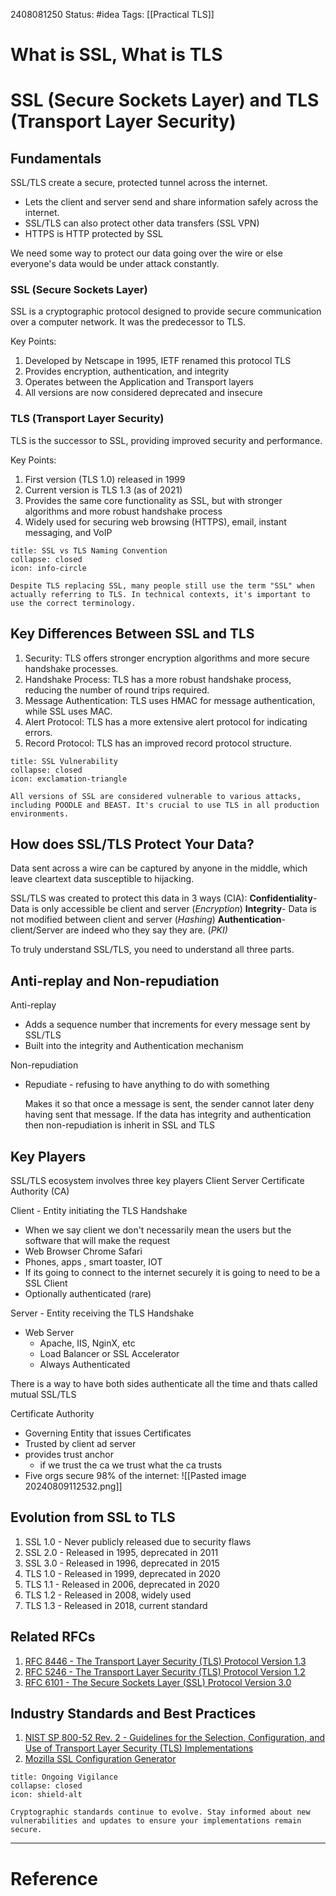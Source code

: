 2408081250
	Status: #idea 
		Tags: [[Practical TLS]] 

# What is SSL, What is TLS


# SSL (Secure Sockets Layer) and TLS (Transport Layer Security)


## Fundamentals

SSL/TLS create a secure, protected tunnel across the internet. 
- Lets the client and server send and share information safely across the internet.
- SSL/TLS can also protect other data transfers (SSL VPN)
- HTTPS is HTTP protected by SSL

We need some way to protect our data going over the wire or else everyone's data would be under attack constantly.

### SSL (Secure Sockets Layer)


SSL is a cryptographic protocol designed to provide secure communication over a computer network. It was the predecessor to TLS.

Key Points:
1. Developed by Netscape in 1995, IETF renamed this protocol TLS
2. Provides encryption, authentication, and integrity
3. Operates between the Application and Transport layers
4. All versions are now considered deprecated and insecure

### TLS (Transport Layer Security)

TLS is the successor to SSL, providing improved security and performance.

Key Points:
1. First version (TLS 1.0) released in 1999
2. Current version is TLS 1.3 (as of 2021)
3. Provides the same core functionality as SSL, but with stronger algorithms and more robust handshake process
4. Widely used for securing web browsing (HTTPS), email, instant messaging, and VoIP

```ad-info
title: SSL vs TLS Naming Convention
collapse: closed
icon: info-circle

Despite TLS replacing SSL, many people still use the term "SSL" when actually referring to TLS. In technical contexts, it's important to use the correct terminology.
```



## Key Differences Between SSL and TLS

1. Security: TLS offers stronger encryption algorithms and more secure handshake processes.
2. Handshake Process: TLS has a more robust handshake process, reducing the number of round trips required.
3. Message Authentication: TLS uses HMAC for message authentication, while SSL uses MAC.
4. Alert Protocol: TLS has a more extensive alert protocol for indicating errors.
5. Record Protocol: TLS has an improved record protocol structure.

```ad-warning
title: SSL Vulnerability
collapse: closed
icon: exclamation-triangle

All versions of SSL are considered vulnerable to various attacks, including POODLE and BEAST. It's crucial to use TLS in all production environments.
```

## How does SSL/TLS Protect Your Data?

Data sent across a wire can be captured by anyone in the middle, which leave cleartext data susceptible to hijacking.

SSL/TLS was created to protect this data in 3 ways (CIA):
**Confidentiality**- Data is only accessible be client and server  (*Encryption*)
**Integrity**- Data is not modified between client and server (*Hashing*)
**Authentication**- client/Server are indeed who they say they are. (*PKI)*

To truly understand SSL/TLS, you need to understand all three parts.


## Anti-replay and Non-repudiation

Anti-replay 
- Adds a sequence number that increments for every message sent by SSL/TLS
- Built into the integrity and Authentication mechanism

Non-repudiation
- Repudiate - refusing to have anything to do with something

	Makes it so that once a message is sent, the sender cannot later deny having sent that message.
	 If the data has integrity and authentication then non-repudiation is inherit in SSL and TLS



## Key Players

SSL/TLS ecosystem involves three key players
	Client
	 Server
	 Certificate Authority (CA)

Client - Entity initiating the TLS Handshake
- When we say client we don't necessarily mean the users but the software that will make the request 
- Web Browser Chrome Safari
- Phones, apps , smart toaster, IOT
- If its going to connect to the internet securely it is going to need to be a SSL Client
- Optionally authenticated (rare)

Server - Entity receiving the TLS Handshake 
- Web Server
	- Apache, IIS, NginX, etc
	- Load Balancer or SSL Accelerator
	- Always Authenticated

There is a way to have both sides authenticate all the time and thats called mutual SSL/TLS


Certificate Authority
- Governing Entity that issues Certificates 
- Trusted by client ad server
- provides trust anchor
	- if we trust the ca we trust what the ca trusts
- Five orgs secure 98% of the internet:
![[Pasted image 20240809112532.png]]







 
## Evolution from SSL to TLS

1. SSL 1.0 - Never publicly released due to security flaws
2. SSL 2.0 - Released in 1995, deprecated in 2011
3. SSL 3.0 - Released in 1996, deprecated in 2015
4. TLS 1.0 - Released in 1999, deprecated in 2020
5. TLS 1.1 - Released in 2006, deprecated in 2020
6. TLS 1.2 - Released in 2008, widely used
7. TLS 1.3 - Released in 2018, current standard

## Related RFCs

1. [RFC 8446 - The Transport Layer Security (TLS) Protocol Version 1.3](https://datatracker.ietf.org/doc/html/rfc8446)
2. [RFC 5246 - The Transport Layer Security (TLS) Protocol Version 1.2](https://datatracker.ietf.org/doc/html/rfc5246)
3. [RFC 6101 - The Secure Sockets Layer (SSL) Protocol Version 3.0](https://datatracker.ietf.org/doc/html/rfc6101)

## Industry Standards and Best Practices

1. [NIST SP 800-52 Rev. 2 - Guidelines for the Selection, Configuration, and Use of Transport Layer Security (TLS) Implementations](https://nvlpubs.nist.gov/nistpubs/SpecialPublications/NIST.SP.800-52r2.pdf)
2. [Mozilla SSL Configuration Generator](https://ssl-config.mozilla.org/)


```ad-warning
title: Ongoing Vigilance
collapse: closed
icon: shield-alt

Cryptographic standards continue to evolve. Stay informed about new vulnerabilities and updates to ensure your implementations remain secure.
```
---
# Reference